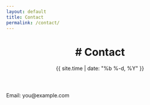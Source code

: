 ```yaml
---
layout: default
title: Contact
permalink: /contact/
---
```

<header class="post-header">
  <h1 class="post-title"># Contact</h1>
  <div class="post-date">{{ site.time | date: "%b %-d, %Y" }}</div>
</header>
<section class="post-content">
<p>Email: you@example.com</p>
</section>
